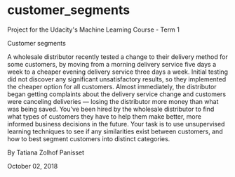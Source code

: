# customer_segments
Project for the Udacity's Machine Learning Course - Term 1

Customer segments

A wholesale distributor recently tested a change to their delivery method for some customers, by moving from a morning delivery service five days a week to a cheaper evening delivery service three days a week. Initial testing did not discover any significant unsatisfactory results, so they implemented the cheaper option for all customers. Almost immediately, the distributor began getting complaints about the delivery service change and customers were canceling deliveries — losing the distributor more money than what was being saved. You’ve been hired by the wholesale distributor to find what types of customers they have to help them make better, more informed business decisions in the future. Your task is to use unsupervised learning techniques to see if any similarities exist between customers, and how to best segment customers into distinct categories.

By Tatiana Zolhof Panisset

October 02, 2018
